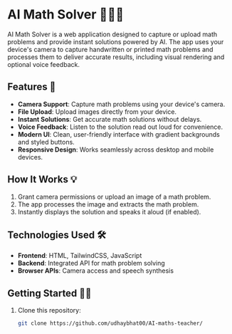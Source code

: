 # AI Math Solver 📸➕➗

AI Math Solver is a web application designed to capture or upload math problems and provide instant solutions powered by AI. The app uses your device's camera to capture handwritten or printed math problems and processes them to deliver accurate results, including visual rendering and optional voice feedback.

## Features 🚀
- **Camera Support**: Capture math problems using your device's camera.
- **File Upload**: Upload images directly from your device.
- **Instant Solutions**: Get accurate math solutions without delays.
- **Voice Feedback**: Listen to the solution read out loud for convenience.
- **Modern UI**: Clean, user-friendly interface with gradient backgrounds and styled buttons.
- **Responsive Design**: Works seamlessly across desktop and mobile devices.

## How It Works 💡
1. Grant camera permissions or upload an image of a math problem.
2. The app processes the image and extracts the math problem.
3. Instantly displays the solution and speaks it aloud (if enabled).

## Technologies Used 🛠️
- **Frontend**: HTML, TailwindCSS, JavaScript
- **Backend**: Integrated API for math problem solving
- **Browser APIs**: Camera access and speech synthesis

## Getting Started 🧑‍💻
1. Clone this repository:
   ```bash
   git clone https://github.com/udhaybhat00/AI-maths-teacher/
